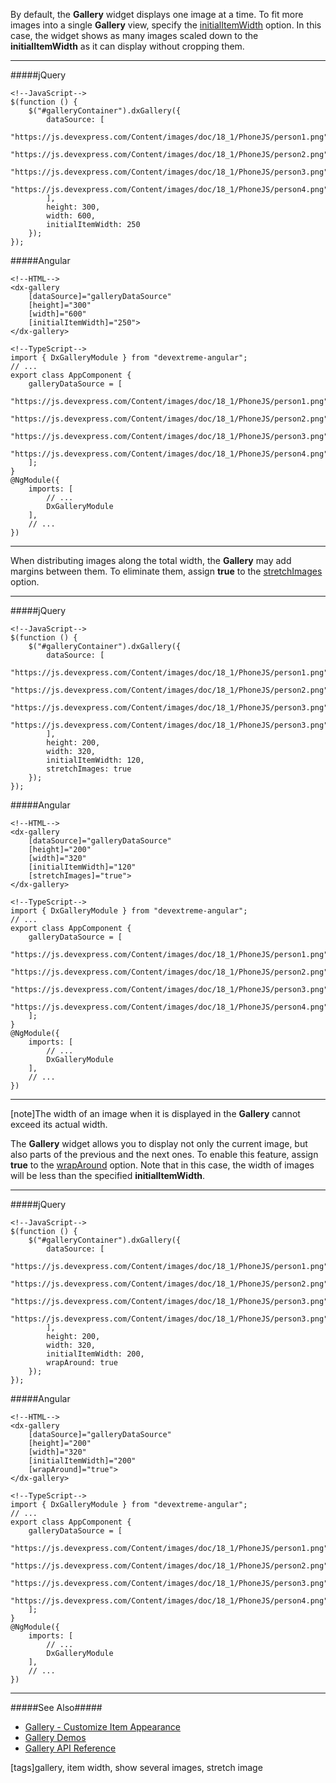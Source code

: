 By default, the **Gallery** widget displays one image at a time. To fit more images into a single **Gallery** view, specify the [initialItemWidth](/api-reference/10%20UI%20Widgets/dxGallery/1%20Configuration/initialItemWidth.md '/Documentation/ApiReference/UI_Widgets/dxGallery/Configuration/#initialItemWidth') option. In this case, the widget shows as many images scaled down to the **initialItemWidth** as it can display without cropping them.

---
#####jQuery

    <!--JavaScript-->
    $(function () {
        $("#galleryContainer").dxGallery({
            dataSource: [
                "https://js.devexpress.com/Content/images/doc/18_1/PhoneJS/person1.png",
                "https://js.devexpress.com/Content/images/doc/18_1/PhoneJS/person2.png",
                "https://js.devexpress.com/Content/images/doc/18_1/PhoneJS/person3.png",
                "https://js.devexpress.com/Content/images/doc/18_1/PhoneJS/person4.png"
            ],
            height: 300,
            width: 600,
            initialItemWidth: 250
        });
    });

#####Angular

    <!--HTML-->
    <dx-gallery
        [dataSource]="galleryDataSource"
        [height]="300"
        [width]="600"
        [initialItemWidth]="250">
    </dx-gallery>

    <!--TypeScript-->
    import { DxGalleryModule } from "devextreme-angular";
    // ...
    export class AppComponent {
        galleryDataSource = [
            "https://js.devexpress.com/Content/images/doc/18_1/PhoneJS/person1.png",
            "https://js.devexpress.com/Content/images/doc/18_1/PhoneJS/person2.png",
            "https://js.devexpress.com/Content/images/doc/18_1/PhoneJS/person3.png",
            "https://js.devexpress.com/Content/images/doc/18_1/PhoneJS/person4.png"
        ];
    }
    @NgModule({
        imports: [
            // ...
            DxGalleryModule
        ],
        // ...
    })

---

When distributing images along the total width, the **Gallery** may add margins between them. To eliminate them, assign **true** to the [stretchImages](/api-reference/10%20UI%20Widgets/dxGallery/1%20Configuration/stretchImages.md '/Documentation/ApiReference/UI_Widgets/dxGallery/Configuration/#stretchImages') option.

---
#####jQuery

    <!--JavaScript-->
    $(function () {
        $("#galleryContainer").dxGallery({
            dataSource: [
                "https://js.devexpress.com/Content/images/doc/18_1/PhoneJS/person1.png",
                "https://js.devexpress.com/Content/images/doc/18_1/PhoneJS/person2.png",
                "https://js.devexpress.com/Content/images/doc/18_1/PhoneJS/person3.png",
                "https://js.devexpress.com/Content/images/doc/18_1/PhoneJS/person3.png"
            ],
            height: 200,
            width: 320,
            initialItemWidth: 120,
            stretchImages: true
        });
    });

#####Angular

    <!--HTML-->
    <dx-gallery
        [dataSource]="galleryDataSource"
        [height]="200"
        [width]="320"
        [initialItemWidth]="120"
        [stretchImages]="true">
    </dx-gallery>

    <!--TypeScript-->
    import { DxGalleryModule } from "devextreme-angular";
    // ...
    export class AppComponent {
        galleryDataSource = [
            "https://js.devexpress.com/Content/images/doc/18_1/PhoneJS/person1.png",
            "https://js.devexpress.com/Content/images/doc/18_1/PhoneJS/person2.png",
            "https://js.devexpress.com/Content/images/doc/18_1/PhoneJS/person3.png",
            "https://js.devexpress.com/Content/images/doc/18_1/PhoneJS/person4.png"
        ];
    }
    @NgModule({
        imports: [
            // ...
            DxGalleryModule
        ],
        // ...
    })

---

[note]The width of an image when it is displayed in the **Gallery** cannot exceed its actual width. 

The **Gallery** widget allows you to display not only the current image, but also parts of the previous and the next ones. To enable this feature, assign **true** to the [wrapAround](/api-reference/10%20UI%20Widgets/dxGallery/1%20Configuration/wrapAround.md '/Documentation/ApiReference/UI_Widgets/dxGallery/Configuration/#wrapAround') option. Note that in this case, the width of images will be less than the specified **initialItemWidth**.

---
#####jQuery

    <!--JavaScript-->
    $(function () {
        $("#galleryContainer").dxGallery({
            dataSource: [
                "https://js.devexpress.com/Content/images/doc/18_1/PhoneJS/person1.png",
                "https://js.devexpress.com/Content/images/doc/18_1/PhoneJS/person2.png",
                "https://js.devexpress.com/Content/images/doc/18_1/PhoneJS/person3.png",
                "https://js.devexpress.com/Content/images/doc/18_1/PhoneJS/person3.png"
            ],
            height: 200,
            width: 320,
            initialItemWidth: 200,
            wrapAround: true
        });
    });

#####Angular

    <!--HTML-->
    <dx-gallery
        [dataSource]="galleryDataSource"
        [height]="200"
        [width]="320"
        [initialItemWidth]="200"
        [wrapAround]="true">
    </dx-gallery>

    <!--TypeScript-->
    import { DxGalleryModule } from "devextreme-angular";
    // ...
    export class AppComponent {
        galleryDataSource = [
            "https://js.devexpress.com/Content/images/doc/18_1/PhoneJS/person1.png",
            "https://js.devexpress.com/Content/images/doc/18_1/PhoneJS/person2.png",
            "https://js.devexpress.com/Content/images/doc/18_1/PhoneJS/person3.png",
            "https://js.devexpress.com/Content/images/doc/18_1/PhoneJS/person4.png"
        ];
    }
    @NgModule({
        imports: [
            // ...
            DxGalleryModule
        ],
        // ...
    })

---

#####See Also#####
- [Gallery - Customize Item Appearance](/concepts/05%20Widgets/Gallery/30%20Customize%20Item%20Appearance.md '/Documentation/Guide/Widgets/Gallery/Customize_Item_Appearance/')
- [Gallery Demos](https://js.devexpress.com/Demos/WidgetsGallery/#demo/actions_and_lists-gallery-overview)
- [Gallery API Reference](/api-reference/10%20UI%20Widgets/dxGallery '/Documentation/ApiReference/UI_Widgets/dxGallery/')

[tags]gallery, item width, show several images, stretch image